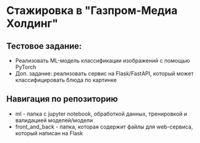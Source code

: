 # Стажировка в "Газпром-Медиа Холдинг"

## Тестовое задание: 
* Реализовать ML-модель классификации изображений с помощью PyTorch
*  Доп. задание: реализовать сервис на Flask/FastAPI, который может классифицировать блюда по картинке

## Навигация по репозиторию
* ml - папка с jupyter notebook, обработкой данных, тренировкой и валидацией моделей/модели
* front_and_back - папка, которая содержит файлы для web-сервиса, который написан на Flask

